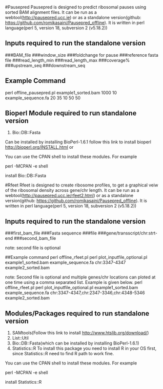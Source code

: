 #Pausepred
Pausepred is designed to predict ribosomal pauses using sorted BAM alignment files. It can be run as a webtool(http://pausepred.ucc.ie) or as a standalone version(github: https://github.com/romikasaini/Pausepred_offline).
It is written in perl language(perl 5, version 18, subversion 2 (v5.18.2))

## Inputs required to run the standalone version

###BAM_file ###window_size ###foldchange for pause ###reference fasta file ###read_length_min ###read_length_max ###coverage% ###upstream_seq ###downstream_seq

## Example Command
perl offline_pausepred.pl example1_sorted.bam 1000 10 example_sequence.fa 20 35 10 50 50


## Bioperl Module required to run standalone version
1. Bio::DB::Fasta

Can be installed by installing BioPerl-1.6.1 follow this link to install bioperl http://bioperl.org/INSTALL.html
or 

You can use the CPAN shell to install these modules. For example

perl -MCPAN -e shell

install Bio::DB::Fasta


#Rfeet
Rfeet is designed to create ribosome profiles, to get a graphical veiw of the ribosomal density across gene/chr length. It can be run as a webtool(http://pausepred.ucc.ie/rfeet2.html) or as a standalone version(github: https://github.com/romikasaini/Pausepred_offline).
It is written in perl language(perl 5, version 18, subversion 2 (v5.18.2))

## Inputs required to run the standalone version
###first_bam_file ###Fasta sequence ###file ###gene/transscript/chr:strt-end ###second_bam_file

note: second file is optional

##Example command
perl offline_rfeet.pl perl plot_inputfile_optional.pl example1_sorted.bam example_sequence.fa chr:3347-4347 example2_sorted.bam

note: Second file is optional and multiple genes/chr locations can ploted at one time using a comma separated list. Example is given below.
perl offline_rfeet.pl perl plot_inputfile_optional.pl example1_sorted.bam example_sequence.fa chr:3347-4347,chr:2347-3346,chr:4348-5346 example2_sorted.bam

## Modules/Packages required to run standalone version
1. SAMtools(Follow this link to install http://www.htslib.org/download/)
2. List::Util
3. Bio::DB::Fasta(which can be installed by installing BioPerl-1.6.1)
4. Statistics::R
To install this package you need to install R in your OS first, since Statistics::R need to find R path to work fine. 

You can use the CPAN shell to install these modules. For example

perl -MCPAN -e shell

install Statistics::R
